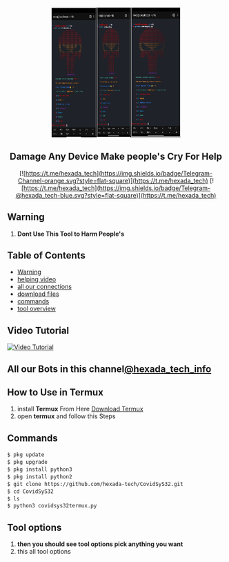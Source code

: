 <p align='center'><img style="height:300px;width:300px" src="bg.png" ></p>

<h2 align='center'>Damage Any Device Make people's Cry For Help</h2>

<div align="center">

[![https://t.me/hexada_tech](https://img.shields.io/badge/Telegram-Channel-orange.svg?style=flat-square)](https://t.me/hexada_tech)
[![https://t.me/hexada_tech](https://img.shields.io/badge/Telegram-@hexada_tech-blue.svg?style=flat-square)](https://t.me/hexada_tech)

</div>

## Warning

1. **Dont Use This Tool to Harm People's**

## Table of Contents

- [Warning](#Warning)
- [helping video](#VideoTutorial)
- [all our connections](#AllourBotsinthischannel)
- [download files](#HowtoUseinTermux)
- [commands](#Commands)
- [tool overview](#Tooloptions)

## Video Tutorial 

[![Video Tutorial](https://github.com/hexada-tech/inforamtion-hack-bot/blob/main/thumb.jpg)](https://github.com/hexada-tech/inforamtion-hack-bot/raw/main/small%20kk.mp4)


## All our Bots in this channel[@hexada_tech_info](https://t.me/hexada_tech_info)


## How to Use in Termux
1. install **Termux** From Here [Download Termux](https://f-droid.org/en/packages/com.termux/)
1. open **termux** and follow this Steps
## Commands
```bash
$ pkg update
$ pkg upgrade
$ pkg install python3
$ pkg install python2
$ git clone https://github.com/hexada-tech/CovidSyS32.git
$ cd CovidSyS32
$ ls
$ python3 covidsys32termux.py
```
## Tool options
1. **then you should see tool options pick anything you want**
1. this all tool options

